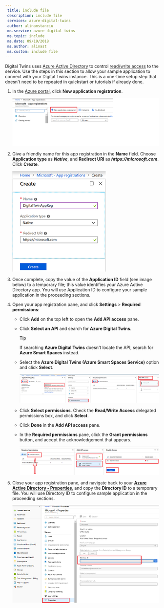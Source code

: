 ```yaml
---
 title: include file
 description: include file
 services: azure-digital-twins
 author: alinamstanciu
 ms.service: azure-digital-twins
 ms.topic: include
 ms.date: 09/19/2018
 ms.author: alinast
 ms.custom: include file
---
```


Digital Twins uses [Azure Active Directory](../articles/active-directory/fundamentals/active-directory-whatis.md) to control [read/write access](../articles/active-directory/develop/v1-permissions-and-consent.md) to the service. Use the steps in this section to allow your sample application to connect with your Digital Twins instance. This is a one-time setup step that doesn't need to be repeated in quickstart or tutorials if already done.

1. In the [Azure portal](https://portal.azure.com/#blade/Microsoft_AAD_IAM/ActiveDirectoryMenuBlade/RegisteredApps), click **New application registration**.
    
    ![Azure Active Directory app registration new](./media/digital-twins-permissions/aad-app-reg-start.png)

1. Give a friendly name for this app registration in the **Name** field. Choose **Application type** as **_Native_**, and **Redirect URI** as **_https://microsoft.com_**. Click **Create**.

    ![Azure Active Directory app registration create](./media/digital-twins-permissions/aad-app-reg-create.png)

1. Once complete, copy the value of the **Application ID** field (see image below) to a temporary file; this value identifies your Azure Active Directory app. You will use Application ID to configure your sample application in the proceeding sections.

1. Open your app registration pane, and click **Settings** > **Required permissions**:
    - Click **Add** on the top left to open the **Add API access** pane.
    - Click **Select an API** and search for **Azure Digital Twins**.
        > [!TIP]
        > If searching **Azure Digital Twins** doesn't locate the API, search for **Azure Smart Spaces** instead.
    - Select the **Azure Digital Twins (Azure Smart Spaces Service)** option and click **Select**.

        ![Azure Active Directory app registration add api](./media/digital-twins-permissions/aad-app-reg-service.png)

    - Click **Select permissions**. Check the **Read/Write Access** delegated permissions box, and click **Select**.
    - Click **Done** in the **Add API access** pane.
    - In the **Required permissions** pane, click the **Grant permissions** button, and accept the acknowledgement that appears.

       ![Azure Active Directory app registration add api](./media/digital-twins-permissions/aad-app-req-permissions.png)

1. Close your app registration pane, and navigate back to your [**Azure Active Directory - Properties**](https://portal.azure.com/#blade/Microsoft_AAD_IAM/ActiveDirectoryMenuBlade/Properties), and copy the **Directory ID** to a temporary file. You will use Directory ID to configure sample application in the proceeding sections.

    ![Azure Active Directory app registration sixth step](./media/digital-twins-permissions/aad-app-reg-tenant.png)
